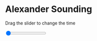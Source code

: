 <h1>Alexander Sounding</h1>
<p>Drag the slider to change the time</p>

<div class="slidecontainer">
<input oninput='setImage(this)' class="slider" type="range" min="0" max="5" value="0" step="1" />
<img id='img'/>
</div>

<script>
var img = document.getElementById('img');
var img_array = ['/assets/images/skwt/skd_alx_wrfout_d01_2020-04-26_12:00:00.png',
'/assets/images/skwt/skd_alx_wrfout_d01_2020-04-26_18:00:00.png',
'/assets/images/skwt/skd_alx_wrfout_d01_2020-04-27_00:00:00.png',
'/assets/images/skwt/skd_alx_wrfout_d01_2020-04-27_06:00:00.png',
'/assets/images/skwt/skd_alx_wrfout_d01_2020-04-27_12:00:00.png',];
function setImage(obj)
{
        var value = obj.value;
        img.src = img_array[value];

}
</script>
